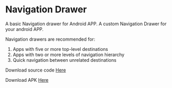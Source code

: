 # Navigation Drawer
A basic  Navigation drawer for Android APP.
A custom Navigation Drawer for your android APP. 

Navigation drawers are recommended for:

1. Apps with five or more top-level destinations
2. Apps with two or more levels of navigation hierarchy
3. Quick navigation between unrelated destinations


Download source code [Here](https://github.com/Albert-Carroll/-Navigation-Drawer/raw/main/drawer.zip)

Download APK [Here](https://github.com/Albert-Carroll/-Navigation-Drawer/raw/main/drawer.apk)
